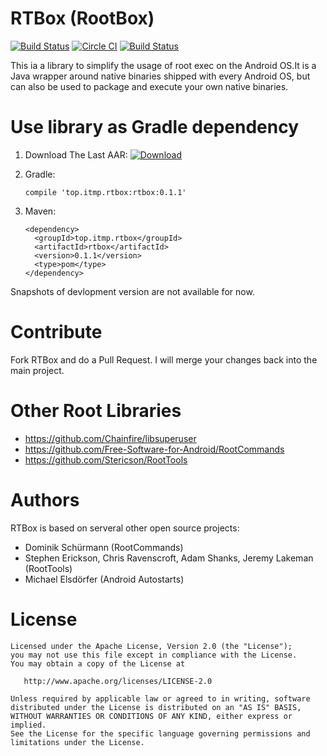 RTBox (RootBox)
===============

[![Build Status](https://travis-ci.org/nullog/rtbox.svg?branch=master)](https://travis-ci.org/nullog/rtbox)
[![Circle CI](https://circleci.com/gh/nullog/rtbox.svg?style=svg)](https://circleci.com/gh/nullog/rtbox)
[![Build Status](https://drone.io/github.com/nullog/rtbox/status.png)](https://drone.io/github.com/nullog/rtbox/latest)

This ia a library to simplify the usage of root exec on the Android OS.It is a Java wrapper around native binaries shipped with every Android OS, but can also be used to package and execute your own native binaries.

Use library as Gradle dependency
================================

1. Download The Last AAR: 
[ ![Download](https://api.bintray.com/packages/itmp/top/top.itmp.rtbox/images/download.svg) ](https://bintray.com/itmp/top/top.itmp.rtbox/_latestVersion)

2.  Gradle:
    ```
    compile 'top.itmp.rtbox:rtbox:0.1.1'
    ```

3. Maven:
    ```
    <dependency>
      <groupId>top.itmp.rtbox</groupId>
      <artifactId>rtbox</artifactId>
      <version>0.1.1</version>
      <type>pom</type>
    </dependency>
    ```
Snapshots of devlopment version are not available for now.

Contribute
==========
Fork RTBox and do a Pull Request. I will merge your changes back into the main project.

Other Root Libraries
====================
- https://github.com/Chainfire/libsuperuser
- https://github.com/Free-Software-for-Android/RootCommands
- https://github.com/Stericson/RootTools

Authors
=======

RTBox is based on serveral other open source projects:
- Dominik Schürmann (RootCommands)
- Stephen Erickson, Chris Ravenscroft, Adam Shanks, Jeremy Lakeman (RootTools)
- Michael Elsdörfer (Android Autostarts)

License
=======

    Licensed under the Apache License, Version 2.0 (the "License");
    you may not use this file except in compliance with the License.
    You may obtain a copy of the License at

       http://www.apache.org/licenses/LICENSE-2.0

    Unless required by applicable law or agreed to in writing, software
    distributed under the License is distributed on an "AS IS" BASIS,
    WITHOUT WARRANTIES OR CONDITIONS OF ANY KIND, either express or implied.
    See the License for the specific language governing permissions and
    limitations under the License.


